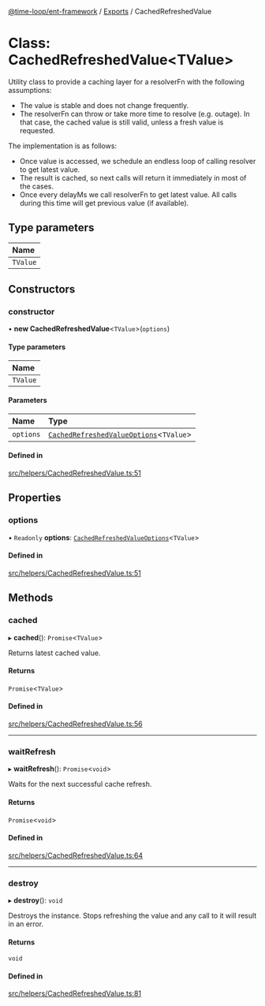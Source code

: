 [@time-loop/ent-framework](../README.md) / [Exports](../modules.md) / CachedRefreshedValue

# Class: CachedRefreshedValue<TValue\>

Utility class to provide a caching layer for a resolverFn with the following
assumptions:
- The value is stable and does not change frequently.
- The resolverFn can throw or take more time to resolve (e.g. outage). In
  that case, the cached value is still valid, unless a fresh value is
  requested.

The implementation is as follows:
- Once value is accessed, we schedule an endless loop of calling resolver to
  get latest value.
- The result is cached, so next calls will return it immediately in most of
  the cases.
- Once every delayMs we call resolverFn to get latest value. All calls during
  this time will get previous value (if available).

## Type parameters

| Name |
| :------ |
| `TValue` |

## Constructors

### constructor

• **new CachedRefreshedValue**<`TValue`\>(`options`)

#### Type parameters

| Name |
| :------ |
| `TValue` |

#### Parameters

| Name | Type |
| :------ | :------ |
| `options` | [`CachedRefreshedValueOptions`](../interfaces/CachedRefreshedValueOptions.md)<`TValue`\> |

#### Defined in

[src/helpers/CachedRefreshedValue.ts:51](https://github.com/clickup/rest-client/blob/master/src/helpers/CachedRefreshedValue.ts#L51)

## Properties

### options

• `Readonly` **options**: [`CachedRefreshedValueOptions`](../interfaces/CachedRefreshedValueOptions.md)<`TValue`\>

#### Defined in

[src/helpers/CachedRefreshedValue.ts:51](https://github.com/clickup/rest-client/blob/master/src/helpers/CachedRefreshedValue.ts#L51)

## Methods

### cached

▸ **cached**(): `Promise`<`TValue`\>

Returns latest cached value.

#### Returns

`Promise`<`TValue`\>

#### Defined in

[src/helpers/CachedRefreshedValue.ts:56](https://github.com/clickup/rest-client/blob/master/src/helpers/CachedRefreshedValue.ts#L56)

___

### waitRefresh

▸ **waitRefresh**(): `Promise`<`void`\>

Waits for the next successful cache refresh.

#### Returns

`Promise`<`void`\>

#### Defined in

[src/helpers/CachedRefreshedValue.ts:64](https://github.com/clickup/rest-client/blob/master/src/helpers/CachedRefreshedValue.ts#L64)

___

### destroy

▸ **destroy**(): `void`

Destroys the instance. Stops refreshing the value and any call to it will
result in an error.

#### Returns

`void`

#### Defined in

[src/helpers/CachedRefreshedValue.ts:81](https://github.com/clickup/rest-client/blob/master/src/helpers/CachedRefreshedValue.ts#L81)
